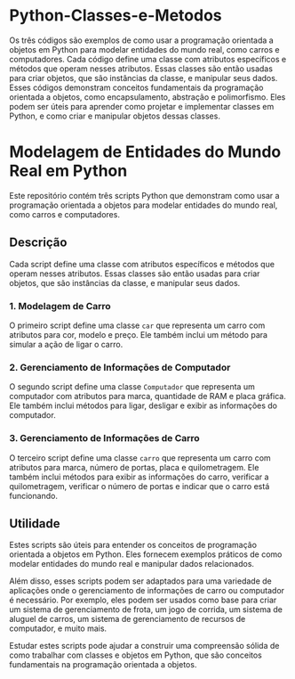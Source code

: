 # Python-Classes-e-Metodos
 Os três códigos são exemplos de como usar a programação orientada a objetos em Python para modelar entidades do mundo real, como carros e computadores. Cada código define uma classe com atributos específicos e métodos que operam nesses atributos. Essas classes são então usadas para criar objetos, que são instâncias da classe, e manipular seus dados. Esses códigos demonstram conceitos fundamentais da programação orientada a objetos, como encapsulamento, abstração e polimorfismo. Eles podem ser úteis para aprender como projetar e implementar classes em Python, e como criar e manipular objetos dessas classes.

# Modelagem de Entidades do Mundo Real em Python

Este repositório contém três scripts Python que demonstram como usar a programação orientada a objetos para modelar entidades do mundo real, como carros e computadores.

## Descrição

Cada script define uma classe com atributos específicos e métodos que operam nesses atributos. Essas classes são então usadas para criar objetos, que são instâncias da classe, e manipular seus dados.

### 1. Modelagem de Carro

O primeiro script define uma classe `car` que representa um carro com atributos para cor, modelo e preço. Ele também inclui um método para simular a ação de ligar o carro.

### 2. Gerenciamento de Informações de Computador

O segundo script define uma classe `Computador` que representa um computador com atributos para marca, quantidade de RAM e placa gráfica. Ele também inclui métodos para ligar, desligar e exibir as informações do computador.

### 3. Gerenciamento de Informações de Carro

O terceiro script define uma classe `carro` que representa um carro com atributos para marca, número de portas, placa e quilometragem. Ele também inclui métodos para exibir as informações do carro, verificar a quilometragem, verificar o número de portas e indicar que o carro está funcionando.

## Utilidade

Estes scripts são úteis para entender os conceitos de programação orientada a objetos em Python. Eles fornecem exemplos práticos de como modelar entidades do mundo real e manipular dados relacionados.

Além disso, esses scripts podem ser adaptados para uma variedade de aplicações onde o gerenciamento de informações de carro ou computador é necessário. Por exemplo, eles podem ser usados como base para criar um sistema de gerenciamento de frota, um jogo de corrida, um sistema de aluguel de carros, um sistema de gerenciamento de recursos de computador, e muito mais.

Estudar estes scripts pode ajudar a construir uma compreensão sólida de como trabalhar com classes e objetos em Python, que são conceitos fundamentais na programação orientada a objetos.